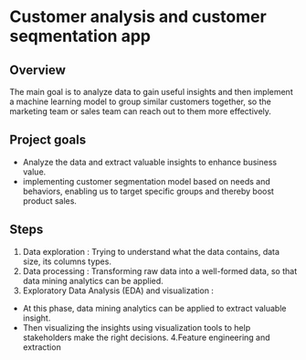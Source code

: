 
# Customer analysis and customer seqmentation app
## Overview
The main goal is to analyze data to gain useful insights and then implement a machine learning model to group similar customers together, so the marketing team or sales team can reach out to them more effectively.
## Project goals
- Analyze the data and extract valuable insights to enhance business value.
- implementing customer segmentation model based on needs and behaviors, enabling us to target specific groups and thereby boost product sales.
## Steps
1. Data exploration : Trying to understand what the data contains, data size, its columns types.
2. Data processing : Transforming raw data into a well-formed data, so that data mining analytics can be applied.
3. Exploratory Data Analysis (EDA) and visualization : 
  - At this phase, data mining analytics can be applied to extract valuable insight.
  - Then visualizing the insights using visualization tools to help stakeholders make the right decisions.
4.Feature engineering and extraction

 







